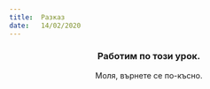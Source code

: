 ```yaml
---
title:  Разказ
date:   14/02/2020
---
```


### <center>Работим по този урок.</center>
<center>Моля, върнете се по-късно.</center>